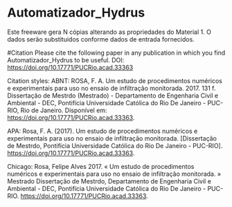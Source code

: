 # Automatizador_Hydrus
Este freeware gera N cópias alterando as propriedades do Material 1. O dados serão substituidos conforme dados de entrada fornecidos.

#Citation
Please cite the following paper in any publication in which you find Automatizador_Hydrus to be useful.
DOI:  https://doi.org/10.17771/PUCRio.acad.33363

Citation styles:
ABNT:
ROSA, F. A. Um estudo de procedimentos numéricos e experimentais para uso no ensaio de infiltração monitorada. 2017. 131 f. Dissertação de Mestrdo (Mestrado) - Departamento de Engenharia Civil e Ambiental - DEC, Pontifícia Universidade Católica do Rio De Janeiro - PUC-RIO, Rio de Janeiro. Disponível em: https://doi.org/10.17771/PUCRio.acad.33363.

APA:
Rosa, F. A. (2017). Um estudo de procedimentos numéricos e experimentais para uso no ensaio de infiltração monitorada. [Dissertação de Mestrdo, Pontifícia Universidade Católica do Rio De Janeiro - PUC-RIO]. https://doi.org/10.17771/PUCRio.acad.33363. 

Chicago:
Rosa, Felipe Alves 2017. « Um estudo de procedimentos numéricos e experimentais para uso no ensaio de infiltração monitorada. » Mestrado Dissertação de Mestrdo, Departamento de Engenharia Civil e Ambiental - DEC, Pontifícia Universidade Católica do Rio De Janeiro - PUC-RIO. https://doi.org/10.17771/PUCRio.acad.33363.
